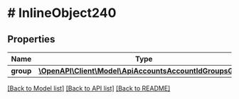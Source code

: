 # # InlineObject240

## Properties

Name | Type | Description | Notes
------------ | ------------- | ------------- | -------------
**group** | [**\OpenAPI\Client\Model\ApiAccountsAccountIdGroupsGroup**](ApiAccountsAccountIdGroupsGroup.md) |  |

[[Back to Model list]](../../README.md#models) [[Back to API list]](../../README.md#endpoints) [[Back to README]](../../README.md)
